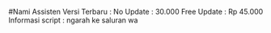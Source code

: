 #Nami Assisten Versi Terbaru :
No Update : 30.000
Free Update : Rp 45.000
Informasi script : ngarah ke saluran wa